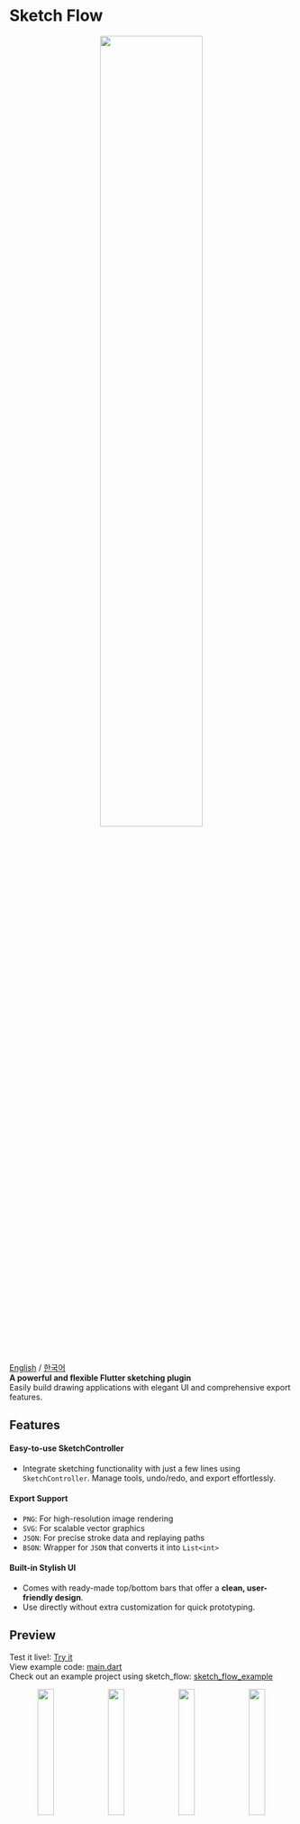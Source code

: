 # Sketch Flow

<p align="center">
<img width = "60%" src='https://github.com/user-attachments/assets/0b9a60b3-9bc4-4ea4-b917-a4cd25d12c9b' border='0' />
</p>

[English](https://github.com/JunYeong0314/sketch_flow/edit/main/README.md) / [한국어](https://github.com/JunYeong0314/sketch_flow/blob/main/README-KO.md)  
**A powerful and flexible Flutter sketching plugin**  
Easily build drawing applications with elegant UI and comprehensive export features.

## Features

#### Easy-to-use SketchController

- Integrate sketching functionality with just a few lines using `SketchController`. Manage tools, undo/redo, and export effortlessly.

#### Export Support

- `PNG`: For high-resolution image rendering
- `SVG`: For scalable vector graphics
- `JSON`: For precise stroke data and replaying paths
- `BSON`: Wrapper for `JSON` that converts it into `List<int>`

#### Built-in Stylish UI

- Comes with ready-made top/bottom bars that offer a **clean, user-friendly design**.
- Use directly without extra customization for quick prototyping.

## Preview

Test it live!: [Try it](https://fasoo-digitalpage.github.io/sketch_flow/)  
View example code: [main.dart](https://github.com/fasoo-digitalpage/sketch_flow/blob/main/example/lib/main.dart)  
Check out an example project using sketch_flow: [sketch_flow_example](https://github.com/JunYeong0314/sketch_flow_example)

<p align="center">

<img width = "24%" src='https://github.com/user-attachments/assets/92eff9fe-c1f0-435a-970a-b0bf78f24b34' border='0'>
<img width = "24%" src='https://github.com/user-attachments/assets/22cbdbbd-86e8-47a7-9880-2d48bbdb0e0f' border='0'>
<img width = "24%" src='https://github.com/user-attachments/assets/d455aa41-d42c-456f-9011-fdc03e279aa7' border='0'>
<img width = "24%" src='https://github.com/user-attachments/assets/81e68979-80dc-4b7e-88b2-12fe60c66435' border='0'>
</p>

## Core components at a glance

| Components                         | Description                                                                                                            |
| ---------------------------------- | ---------------------------------------------------------------------------------------------------------------------- |
| `SketchController`                 | **(Required)** Key controller that manages drawing status and can be extracted in various formats such as JSON/SVG/PNG |
| `SketchBoard`                      | **(Required)** Main canvas widget to handle user input (draw/er, etc.)                                                 |
| `SketchTopBar` / `SketchBottomBar` | **(Optional)** Preferred UI components                                                                                 |

## Architecture

<p align="center">
<img width = "70%" src='https://github.com/user-attachments/assets/248da299-3e7b-4585-b7f0-f534daa731e4' border='0'>
</p>

## How to Use `sketch_flow`

#### Install the package

- Add this to your `pubspec.yaml`: [Check latest version](https://pub.dev/packages/sketch_flow/versions)

```dart
dependencies:
  sketch_flow: ^latest_version
```

#### `SketchController` and `SketchBoard`

- SketchController is a key class that manages drawing data.  
  By passing this controller to SketchBoard, you can process user input, extract or reload the information you need.

```dart
final SketchController _controller = SketchController();
```

- And if you want to extract images with PNG or save the screen, you need to set GlobalKey on SketchBoard.  
  This key is internally connected to RepaintBoundary and is used to capture images.

```dart
final GlobalKey _repaintKey = GlobalKey();
```

- After this definition, pass it along to `SketchBoard`:

```dart
SketchBoard(
  controller: _controller,
  repaintKey: _repaintKey,
)
```

#### (Optional) Use `SketchTopBar` and `SketchBottomBar`

- It's easy to use, and you can customize it in your own style through a variety of parameters.

```dart
Scaffold(
  appBar: SketchTopBar(controller: _controller),
  body: SketchBoard(controller: _controller),
  bottomNavigationBar: SketchBottomBar(controller: _sketchController),
)
```

> 💡 Of course, you can freely configure the UI.  
> If you connect the Sketch Controller properly, you can design the UI any way you want without the top and bottom bars.

## Export & Import Drawings

#### JSON (Serialization / Deserialization)

- You can easily **serialize (export)** your sketch data to JSON and **deserialize (import)** it back using the controller:

```dart
final json = _controller.toJson(); // Serialization

_controller.fromJson(json: json); // Deserialization
```

#### BSON (Serialization / Deserialization)

- Used the same way as **JSON**, but it works differently, sketch data is converted into JSON and then into BSON, and vice vera. This isn't a full integration, but is a wrapper to give support for `.bson` files, here is an example of its usage:

```dart
final List<int> bson = _controller.toBson(); // Serialization

_controller.fromBson(bson: bson); // Deserialization
```

To read bytes from a file:

```dart
final data = await File(filePath).readAsBytes();

_controller.fromBson(bson: data);
```

There is also `.fromBsonToJson()` and `.fromJsonToBson()` that can be used to migrate/test between different formats without converting it into sketch data first.

#### PNG

- You can easily export your drawing as a PNG using `SketchController`.  
  Customize the image resolution with the `pixelRatio` parameter:

```dart
final Uint8List? image = await _controller.extractPNG(
  repaintKey: _repaintKey,
  pixelRatio: 2.0, // Customize resolution
);
```

#### SVG

- Easily export your drawing as an SVG with `SketchController`.  
  You can define the canvas width and height to match your needs.

```dart
final String svgCode = await _controller.extractSVG(
  width: 300.0, // Define canvas width
  height: 400.0, // Define canvas height
);
```

## Tools Overview

| Tool Type       | Description                                                                                                                                           |
| --------------- | ----------------------------------------------------------------------------------------------------------------------------------------------------- |
| **Move**        | Enables panning and zooming of the canvas without affecting the drawings.                                                                             |
| **Pencil**      | Draws a continuous line based on user input. Configurable stroke thickness, color, and opacity.                                                       |
| **Brush**       | Simulates a brush-like stroke with smooth edges. Supports color and thickness customization.                                                          |
| **Highlighter** | Draws semi-transparent strokes resembling a highlighter. Comes with predefined low opacity and medium thickness to simulate real highlighter effects. |
| **Palette**     | Allows users to select colors for drawing tools.                                                                                                      |
| **Eraser**      | Erases drawings either by stroke or by area.                                                                                                          |
| **Line**        | Draws a straight line between the first and last touch point. Line color and thickness are customizable.                                              |
| **Rectangle**   | Draws a rectangle defined by the first and last touch points.                                                                                         |
| **Circle**      | Draws a circle or ellipse bounded by the first and last touch points.                                                                                 |

